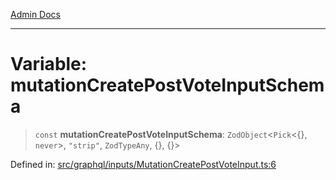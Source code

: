 [Admin Docs](/)

***

# Variable: mutationCreatePostVoteInputSchema

> `const` **mutationCreatePostVoteInputSchema**: `ZodObject`\<`Pick`\<\{\}, `never`\>, `"strip"`, `ZodTypeAny`, \{\}, \{\}\>

Defined in: [src/graphql/inputs/MutationCreatePostVoteInput.ts:6](https://github.com/syedali237/talawa-api/blob/8c6154f4daaa502448d207545feda14b4d146e99/src/graphql/inputs/MutationCreatePostVoteInput.ts#L6)

